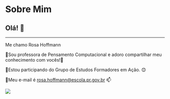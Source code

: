 # Sobre Mim

## Olá! :eyes:

_____________________________________________
Me chamo Rosa Hoffmann

🔸Sou professora de Pensamento Computacional e adoro compartilhar meu conhecimento com vocês!🌻

🔸Estou participando do Grupo de Estudos Formadores em Ação. :blush: 

🔸Meu e-mail é rosa.hoffmann@escola.pr.gov.br 📫

![](https://media1.tenor.com/m/GythNLlEJtYAAAAC/code-encoding.gif)
